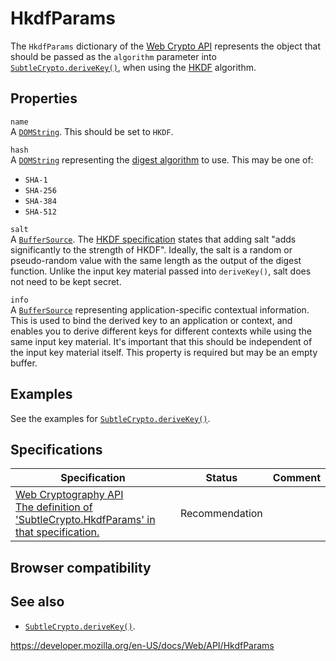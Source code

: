 # HkdfParams

The `HkdfParams` dictionary of the [Web Crypto API](web_crypto_api) represents the object that should be passed as the `algorithm` parameter into [`SubtleCrypto.deriveKey()`](subtlecrypto/derivekey), when using the [HKDF](subtlecrypto/derivekey#hkdf) algorithm.

## Properties

`name`  
A [`DOMString`](domstring). This should be set to `HKDF`.

`hash`  
A [`DOMString`](domstring) representing the [digest algorithm](subtlecrypto/digest#supported_algorithms) to use. This may be one of:

- `SHA-1`
- `SHA-256`
- `SHA-384`
- `SHA-512`

`salt`  
A [`BufferSource`](buffersource). The [HKDF specification](https://datatracker.ietf.org/doc/html/rfc5869) states that adding salt "adds significantly to the strength of HKDF". Ideally, the salt is a random or pseudo-random value with the same length as the output of the digest function. Unlike the input key material passed into `deriveKey()`, salt does not need to be kept secret.

`info`  
A [`BufferSource`](buffersource) representing application-specific contextual information. This is used to bind the derived key to an application or context, and enables you to derive different keys for different contexts while using the same input key material. It's important that this should be independent of the input key material itself. This property is required but may be an empty buffer.

## Examples

See the examples for [`SubtleCrypto.deriveKey()`](subtlecrypto/derivekey).

## Specifications

<table><thead><tr class="header"><th>Specification</th><th>Status</th><th>Comment</th></tr></thead><tbody><tr class="odd"><td><a href="https://www.w3.org/TR/WebCryptoAPI/#dfn-HkdfParams">Web Cryptography API<br />
<span class="small">The definition of 'SubtleCrypto.HkdfParams' in that specification.</span></a></td><td><span class="spec-rec">Recommendation</span></td><td></td></tr></tbody></table>

## Browser compatibility

## See also

- [`SubtleCrypto.deriveKey()`](subtlecrypto/derivekey).

<a href="https://developer.mozilla.org/en-US/docs/Web/API/HkdfParams" class="_attribution-link">https://developer.mozilla.org/en-US/docs/Web/API/HkdfParams</a>
